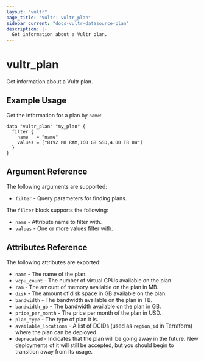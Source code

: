 ```yaml
---
layout: "vultr"
page_title: "Vultr: vultr_plan"
sidebar_current: "docs-vultr-datasource-plan"
description: |-
  Get information about a Vultr plan.
---
```


# vultr_plan

Get information about a Vultr plan.

## Example Usage

Get the information for a plan by `name`:

```hcl
data "vultr_plan" "my_plan" {
  filter {
    name   = "name"
    values = ["8192 MB RAM,160 GB SSD,4.00 TB BW"]
  }
}
```

## Argument Reference

The following arguments are supported:

* `filter` - Query parameters for finding plans.

The `filter` block supports the following:

* `name` - Attribute name to filter with.
* `values` - One or more values filter with.

## Attributes Reference

The following attributes are exported:

* `name` - The name of the plan.
* `vcpu_count` - The number of virtual CPUs available on the plan.
* `ram` - The amount of memory available on the plan in MB.
* `disk` - The amount of disk space in GB available on the plan.
* `bandwidth` - The bandwidth available on the plan in TB.
* `bandwidth_gb` - The bandwidth available on the plan in GB.
* `price_per_month` - The price per month of the plan in USD.
* `plan_type` - The type of plan it is.
* `available_locations` - A list of DCIDs (used as `region_id` in Terraform) where the plan can be deployed.
* `deprecated` - Indicates that the plan will be going away in the future. New deployments of it will still be accepted, but you should begin to transition away from its usage.